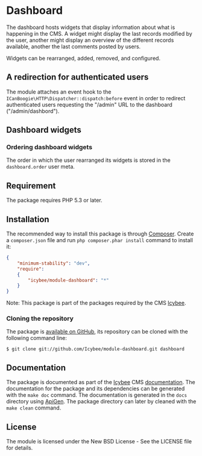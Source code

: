 # Dashboard

The dashboard hosts widgets that display information about what is happening in the CMS.
A widget might display the last records modified by the user, another might display an
overview of the different records available, another the last comments posted by users.

Widgets can be rearranged, added, removed, and configured.





## A redirection for authenticated users

The module attaches an event hook to the `ICanBoogie\HTTP\Dispatcher::dispatch:before` event
in order to redirect authenticated users requesting the "/admin" URL to the dashboard
("/admin/dashbord").





## Dashboard widgets

### Ordering dashboard widgets

The order in which the user rearranged its widgets is stored in the `dashboard.order` user meta.





## Requirement

The package requires PHP 5.3 or later.





## Installation

The recommended way to install this package is through [Composer](http://getcomposer.org/).
Create a `composer.json` file and run `php composer.phar install` command to install it:

```json
{
	"minimum-stability": "dev",
	"require":
	{
		"icybee/module-dashboard": "*"
	}
}
```

Note: This package is part of the packages required by the CMS [Icybee](http://icybee.org). 





### Cloning the repository

The package is [available on GitHub](https://github.com/Icybee/module-dashboard), its repository can be
cloned with the following command line:

	$ git clone git://github.com/Icybee/module-dashboard.git dashboard





## Documentation

The package is documented as part of the [Icybee](http://icybee.org/) CMS
[documentation](http://icybee.org/docs/). The documentation for the package and its
dependencies can be generated with the `make doc` command. The documentation is generated in
the `docs` directory using [ApiGen](http://apigen.org/). The package directory can later by
cleaned with the `make clean` command.





## License

The module is licensed under the New BSD License - See the LICENSE file for details.